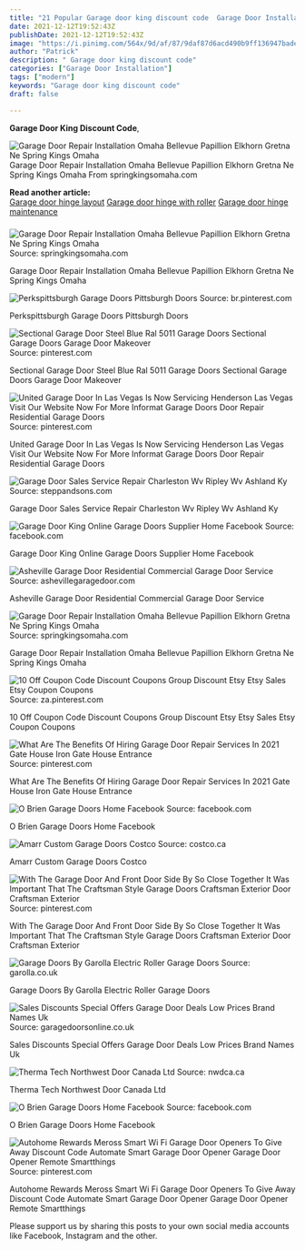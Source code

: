 ```yaml
---
title: "21 Popular Garage door king discount code  Garage Door Installation"
date: 2021-12-12T19:52:43Z
publishDate: 2021-12-12T19:52:43Z
image: "https://i.pinimg.com/564x/9d/af/87/9daf87d6acd490b9ff136947badea1b6.jpg"
author: "Patrick"
description: " Garage door king discount code"
categories: ["Garage Door Installation"]
tags: ["modern"]
keywords: "Garage door king discount code"
draft: false

---
```

<!-- Head tag Code -->
**Garage Door King Discount Code**, 

![Garage Door Repair Installation Omaha Bellevue Papillion Elkhorn Gretna Ne Spring Kings Omaha](https://cdn.websites.hibu.com/e978242cca9849bb9562b135f6131f24/dms3rep/multi/mobile/4.jpg "Garage Door Repair Installation Omaha Bellevue Papillion Elkhorn Gretna Ne Spring Kings Omaha")
Garage Door Repair Installation Omaha Bellevue Papillion Elkhorn Gretna Ne Spring Kings Omaha From springkingsomaha.com

**Read another article:**  
[Garage door hinge layout](/garage-door-hinge-layout/)
[Garage door hinge with roller](/garage-door-hinge-with-roller/)
[Garage door hinge maintenance](/garage-door-hinge-maintenance/)




### 

 


![Garage Door Repair Installation Omaha Bellevue Papillion Elkhorn Gretna Ne Spring Kings Omaha](https://cdn.websites.hibu.com/e978242cca9849bb9562b135f6131f24/dms3rep/multi/mobile/3.jpg "Garage Door Repair Installation Omaha Bellevue Papillion Elkhorn Gretna Ne Spring Kings Omaha")
Source: springkingsomaha.com

Garage Door Repair Installation Omaha Bellevue Papillion Elkhorn Gretna Ne Spring Kings Omaha  

![Perkspittsburgh Garage Doors Pittsburgh Doors](https://i.pinimg.com/474x/ac/24/85/ac2485360f56be78933a48a48cfca90a--safety-inspection-garage-doors.jpg "Perkspittsburgh Garage Doors Pittsburgh Doors")
Source: br.pinterest.com

Perkspittsburgh Garage Doors Pittsburgh Doors  

![Sectional Garage Door Steel Blue Ral 5011 Garage Doors Sectional Garage Doors Garage Door Makeover](https://i.pinimg.com/originals/9c/92/6e/9c926e9dce99e47beee7333c103d644a.jpg "Sectional Garage Door Steel Blue Ral 5011 Garage Doors Sectional Garage Doors Garage Door Makeover")
Source: pinterest.com

Sectional Garage Door Steel Blue Ral 5011 Garage Doors Sectional Garage Doors Garage Door Makeover  

![United Garage Door In Las Vegas Is Now Servicing Henderson Las Vegas Visit Our Website Now For More Informat Garage Doors Door Repair Residential Garage Doors](https://i.pinimg.com/originals/b9/79/4b/b9794bc4ec2ff50be2c62f2962746b9e.jpg "United Garage Door In Las Vegas Is Now Servicing Henderson Las Vegas Visit Our Website Now For More Informat Garage Doors Door Repair Residential Garage Doors")
Source: pinterest.com

United Garage Door In Las Vegas Is Now Servicing Henderson Las Vegas Visit Our Website Now For More Informat Garage Doors Door Repair Residential Garage Doors  

![Garage Door Sales Service Repair Charleston Wv Ripley Wv Ashland Ky](http://www.steppandsons.com/design/cycle/002.jpg "Garage Door Sales Service Repair Charleston Wv Ripley Wv Ashland Ky")
Source: steppandsons.com

Garage Door Sales Service Repair Charleston Wv Ripley Wv Ashland Ky  

![Garage Door King Online Garage Doors Supplier Home Facebook](https://lookaside.fbsbx.com/lookaside/crawler/media/?media_id=1927011134082485 "Garage Door King Online Garage Doors Supplier Home Facebook")
Source: facebook.com

Garage Door King Online Garage Doors Supplier Home Facebook  

![Asheville Garage Door Residential Commercial Garage Door Service](https://www.ashevillegaragedoor.com/wp-content/uploads/2019/10/Coachman-D21-REC13-Davidson-NC-106-2000x619.jpg "Asheville Garage Door Residential Commercial Garage Door Service")
Source: ashevillegaragedoor.com

Asheville Garage Door Residential Commercial Garage Door Service  

![Garage Door Repair Installation Omaha Bellevue Papillion Elkhorn Gretna Ne Spring Kings Omaha](https://cdn.websites.hibu.com/e978242cca9849bb9562b135f6131f24/dms3rep/multi/mobile/4.jpg "Garage Door Repair Installation Omaha Bellevue Papillion Elkhorn Gretna Ne Spring Kings Omaha")
Source: springkingsomaha.com

Garage Door Repair Installation Omaha Bellevue Papillion Elkhorn Gretna Ne Spring Kings Omaha  

![10 Off Coupon Code Discount Coupons Group Discount Etsy Etsy Sales Etsy Coupon Coupons](https://i.pinimg.com/736x/74/11/a2/7411a268ba394594b91120dafacd60b9.jpg "10 Off Coupon Code Discount Coupons Group Discount Etsy Etsy Sales Etsy Coupon Coupons")
Source: za.pinterest.com

10 Off Coupon Code Discount Coupons Group Discount Etsy Etsy Sales Etsy Coupon Coupons  

![What Are The Benefits Of Hiring Garage Door Repair Services In 2021 Gate House Iron Gate House Entrance](https://i.pinimg.com/originals/96/c8/c3/96c8c391d37344c034a1469af2cfe83b.jpg "What Are The Benefits Of Hiring Garage Door Repair Services In 2021 Gate House Iron Gate House Entrance")
Source: pinterest.com

What Are The Benefits Of Hiring Garage Door Repair Services In 2021 Gate House Iron Gate House Entrance  

![O Brien Garage Doors Home Facebook](https://lookaside.fbsbx.com/lookaside/crawler/media/?media_id=2876860189237615 "O Brien Garage Doors Home Facebook")
Source: facebook.com

O Brien Garage Doors Home Facebook  

![Amarr Custom Garage Doors Costco](https://richmedia.ca-richimage.com/ImageDelivery/imageService?profileId=12026539&amp;id=1083020&amp;recipeId=500 "Amarr Custom Garage Doors Costco")
Source: costco.ca

Amarr Custom Garage Doors Costco  

![With The Garage Door And Front Door Side By So Close Together It Was Important That The Craftsman Style Garage Doors Craftsman Exterior Door Craftsman Exterior](https://i.pinimg.com/474x/42/4a/b2/424ab225e184ec64c350855edd4d482e--entry-doors-garage-doors.jpg "With The Garage Door And Front Door Side By So Close Together It Was Important That The Craftsman Style Garage Doors Craftsman Exterior Door Craftsman Exterior")
Source: pinterest.com

With The Garage Door And Front Door Side By So Close Together It Was Important That The Craftsman Style Garage Doors Craftsman Exterior Door Craftsman Exterior  

![Garage Doors By Garolla Electric Roller Garage Doors](https://garolla.co.uk/wp-content/uploads/2019/11/Roller-Garage-Doors-Desktop-01-min.jpg "Garage Doors By Garolla Electric Roller Garage Doors")
Source: garolla.co.uk

Garage Doors By Garolla Electric Roller Garage Doors  

![Sales Discounts Special Offers Garage Door Deals Low Prices Brand Names Uk](https://www.garagedoorsonline.co.uk/userfiles/specialoffers/353_thumb.jpg?modified= "Sales Discounts Special Offers Garage Door Deals Low Prices Brand Names Uk")
Source: garagedoorsonline.co.uk

Sales Discounts Special Offers Garage Door Deals Low Prices Brand Names Uk  

![Therma Tech Northwest Door Canada Ltd](https://nwdca.ca/wp-content/uploads/2020/03/Therma-Tech-Slider-118-Traditional-Williamsburg-White-Clear-Glass-2000x1062.jpg "Therma Tech Northwest Door Canada Ltd")
Source: nwdca.ca

Therma Tech Northwest Door Canada Ltd  

![O Brien Garage Doors Home Facebook](https://lookaside.fbsbx.com/lookaside/crawler/media/?media_id=2755262044730764 "O Brien Garage Doors Home Facebook")
Source: facebook.com

O Brien Garage Doors Home Facebook  

![Autohome Rewards Meross Smart Wi Fi Garage Door Openers To Give Away Discount Code Automate Smart Garage Door Opener Garage Door Opener Remote Smartthings](https://i.pinimg.com/564x/9d/af/87/9daf87d6acd490b9ff136947badea1b6.jpg "Autohome Rewards Meross Smart Wi Fi Garage Door Openers To Give Away Discount Code Automate Smart Garage Door Opener Garage Door Opener Remote Smartthings")
Source: pinterest.com

Autohome Rewards Meross Smart Wi Fi Garage Door Openers To Give Away Discount Code Automate Smart Garage Door Opener Garage Door Opener Remote Smartthings  

Please support us by sharing this posts to your own social media accounts like Facebook, Instagram and the other.

